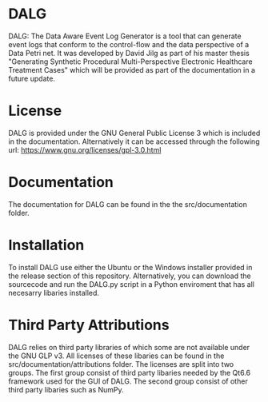 # DALG
DALG: The Data Aware Event Log Generator is a tool that can generate event logs that conform to the control-flow and the data perspective of a Data Petri net. It was developed by David Jilg as part of his master thesis "Generating Synthetic Procedural Multi-Perspective Electronic Healthcare Treatment Cases" which will be provided as part of the documentation in a future update.

# License
DALG is provided under the GNU General Public License 3 which is included in the documentation. Alternatively it can be accessed through the following url: https://www.gnu.org/licenses/gpl-3.0.html

# Documentation
The documentation for DALG can be found in the the src/documentation folder.

# Installation
To install DALG use either the Ubuntu or the Windows installer provided in the release section of this repository. Alternatively, you can download the sourcecode and run the DALG.py script in a Python enviroment that has all necesarry libaries installed.

# Third Party Attributions
DALG relies on third party libraries of which some are not available under the GNU GLP v3. All licenses of these libaries can be found in the src/documentation/attributions folder. The licenses are split into two groups. The first group consist of third party libaries needed by the Qt6.6 framework used for the GUI of DALG. The second group consist of other third party libaries such as NumPy.
